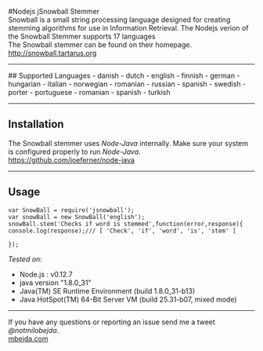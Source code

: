 #Nodejs jSnowball Stemmer<br/>
Snowball is a small string processing language designed for creating stemming algorithms for use in Information Retrieval. The Nodejs verion of the Snowball Stemmer supports 17 languages <br>
The Snowball stemmer can be found on their homepage. http://snowball.tartarus.org
<hr>
## Supported Languages 
- danish
- dutch
- english
- finnish
- german
- hungarian
- italian
- norwegian
- romanian
- russian
- spanish
- swedish
- porter
- portuguese
- romanian
- spanish
- turkish
<hr>

## Installation
The Snowball stemmer uses *Node-Java* internally. Make sure your system is configured properly to run *Node-Java*.
https://github.com/joeferner/node-java
<hr>

## Usage


```
var SnowBall = require('jsnowball');
var snowBall = new SnowBall('english');
snowBall.stem('Checks if word is stemmed',function(error,response){
console.log(response);/// [ 'Check', 'if', 'word', 'is', 'stem' ]

});
```
*Tested on:*
- Node.js : v0.12.7
- java version "1.8.0_31"
- Java(TM) SE Runtime Environment (build 1.8.0_31-b13)
- Java HotSpot(TM) 64-Bit Server VM (build 25.31-b07, mixed mode)




<hr>

If you have any questions or reporting an issue send me a tweet  *@notmilobejda*.<br>
[mbejda.com](http://mbejda.com)
